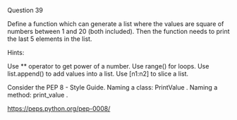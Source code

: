 Question 39

Define a function which can generate a list where the values are square of numbers between 
1 and 20 (both included). Then the function needs to print the last 5 elements in the list.

Hints:

Use ** operator to get power of a number. Use range() for loops. 
Use list.append() to add values into a list. Use [n1:n2] to slice a list.

Consider the PEP 8 - Style Guide. Naming a class: PrintValue . Naming a method: print_value .

https://peps.python.org/pep-0008/

